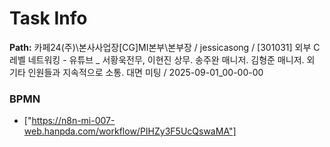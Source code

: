 # Task Info

**Path:** 카페24(주)\본사사업장\[CG]MI본부\본부장 / jessicasong / [301031] 외부 C레벨 네트워킹 - 유튜브 _ 서황욱전무, 이현진 상무. 송주완 매니저. 김형준 매니저. 외 기타 인원들과 지속적으로 소통. 대면 미팅 / 2025-09-01_00-00-00

### BPMN
- ["https://n8n-mi-007-web.hanpda.com/workflow/PIHZy3F5UcQswaMA"]

